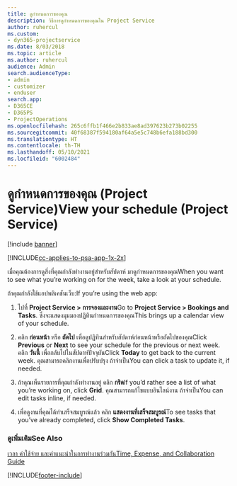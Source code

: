 ```yaml
---
title: ดูกำหนดการของคุณ
description: วิธีการดูกำหนดการของคุณใน Project Service
author: ruhercul
ms.custom:
- dyn365-projectservice
ms.date: 8/03/2018
ms.topic: article
ms.author: ruhercul
audience: Admin
search.audienceType:
- admin
- customizer
- enduser
search.app:
- D365CE
- D365PS
- ProjectOperations
ms.openlocfilehash: 265c6ffb1f466e2b833ae8ad397623b273b02255
ms.sourcegitcommit: 40f68387f594180af64a5e5c748b6efa188bd300
ms.translationtype: HT
ms.contentlocale: th-TH
ms.lasthandoff: 05/10/2021
ms.locfileid: "6002484"
---
```

# <a name="view-your-schedule-project-service"></a><span data-ttu-id="eaf17-103">ดูกำหนดการของคุณ (Project Service)</span><span class="sxs-lookup"><span data-stu-id="eaf17-103">View your schedule (Project Service)</span></span>

[!include [banner](../includes/psa-now-project-operations.md)]

[!INCLUDE[cc-applies-to-psa-app-1x-2x](../includes/cc-applies-to-psa-app-1x-2x.md)]

<span data-ttu-id="eaf17-104">เมื่อคุณต้องการดูสิ่งที่คุณกำลังทำงานอยู่สำหรับสัปดาห์ มาดูกำหนดการของคุณ</span><span class="sxs-lookup"><span data-stu-id="eaf17-104">When you want to see what you’re working on for the week, take a look at your schedule.</span></span>  
  
 <span data-ttu-id="eaf17-105">ถ้าคุณกำลังใช้แอปพลิเคชันเว็บ:</span><span class="sxs-lookup"><span data-stu-id="eaf17-105">If you’re using the web app:</span></span>  
  
1.  <span data-ttu-id="eaf17-106">ไปที่ **Project Service > การจองและงาน**</span><span class="sxs-lookup"><span data-stu-id="eaf17-106">Go to **Project Service > Bookings and Tasks**.</span></span> <span data-ttu-id="eaf17-107">ซึ่งจะแสดงมุมมองปฏิทินกำหนดการของคุณ</span><span class="sxs-lookup"><span data-stu-id="eaf17-107">This brings up a calendar view of your schedule.</span></span>  
  
2.  <span data-ttu-id="eaf17-108">คลิก **ก่อนหน้า** หรือ **ถัดไป** เพื่อดูปฏิทินสำหรับสัปดาห์ก่อนหน้าหรือถัดไปของคุณ</span><span class="sxs-lookup"><span data-stu-id="eaf17-108">Click **Previous** or **Next** to see your schedule for the previous or next week.</span></span> <span data-ttu-id="eaf17-109">คลิก **วันนี้** เพื่อกลับไปในสัปดาห์ปัจจุบัน</span><span class="sxs-lookup"><span data-stu-id="eaf17-109">Click **Today** to get back to the current week.</span></span> <span data-ttu-id="eaf17-110">คุณสามารถคลิกงานเพื่อปรับปรุง ถ้าจำเป็น</span><span class="sxs-lookup"><span data-stu-id="eaf17-110">You can click a task to update it, if needed.</span></span>  
  
3.  <span data-ttu-id="eaf17-111">ถ้าคุณเห็นรายการที่คุณกำลังทำงานอยู่ คลิก **กริด**</span><span class="sxs-lookup"><span data-stu-id="eaf17-111">If you’d rather see a list of what you’re working on, click **Grid**.</span></span> <span data-ttu-id="eaf17-112">คุณสามารถแก้ไขแบบอินไลน์งาน ถ้าจำเป็น</span><span class="sxs-lookup"><span data-stu-id="eaf17-112">You can edit tasks inline, if needed.</span></span>  
  
4.  <span data-ttu-id="eaf17-113">เพื่อดูงานที่คุณได้ทำเสร็จสมบูรณ์แล้ว คลิก **แสดงงานที่เสร็จสมบูรณ์**</span><span class="sxs-lookup"><span data-stu-id="eaf17-113">To see tasks that you’ve already completed, click **Show Completed Tasks**.</span></span>  
  
### <a name="see-also"></a><span data-ttu-id="eaf17-114">ดูเพิ่มเติม</span><span class="sxs-lookup"><span data-stu-id="eaf17-114">See Also</span></span>  
 [<span data-ttu-id="eaf17-115">เวลา ค่าใช้จ่าย และคำแนะนำในการทำงานร่วมกัน</span><span class="sxs-lookup"><span data-stu-id="eaf17-115">Time, Expense, and Collaboration Guide</span></span>](../psa/time-expense-collaboration-guide.md)


[!INCLUDE[footer-include](../includes/footer-banner.md)]